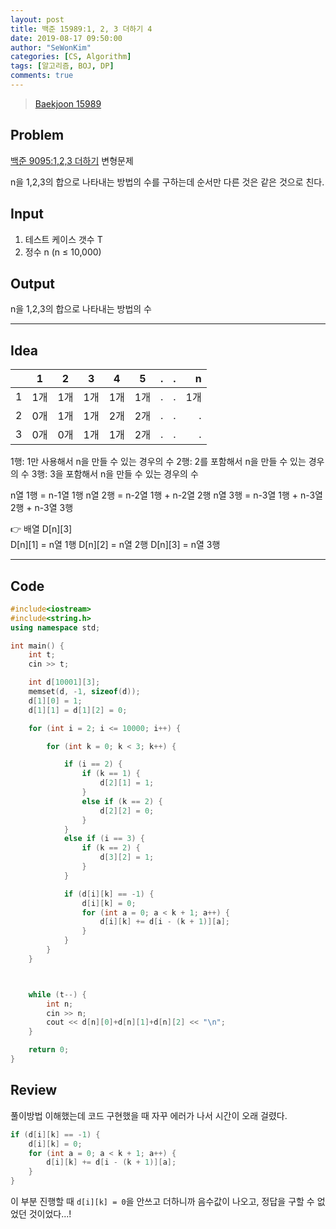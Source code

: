 ```yaml
---
layout: post
title: 백준 15989:1, 2, 3 더하기 4
date: 2019-08-17 09:50:00
author: "SeWonKim"
categories: [CS, Algorithm]
tags: [알고리즘, BOJ, DP]
comments: true
---
```


> [Baekjoon 15989](https://www.acmicpc.net/problem/15989)

## Problem

[백준 9095:1,2,3 더하기](https://sewonkimm.github.io/cs/algorithm/2019/07/23/Q9095.html) 변형문제

n을 1,2,3의 합으로 나타내는 방법의 수를 구하는데 순서만 다른 것은 같은 것으로 친다.

## Input

1. 테스트 케이스 갯수 T
2. 정수 n (n ≤ 10,000)

## Output

n을 1,2,3의 합으로 나타내는 방법의 수

---

## Idea

|     |   1   |   2   |   3   |   4   |   5   |   .   |   .   |    n |
| --- | :---: | :---: | :---: | :---: | :---: | :---: | :---: | ---: |
| 1   |  1개  |  1개  |  1개  |  1개  |  1개  |   .   |   .   |  1개 |
| 2   |  0개  |  1개  |  1개  |  2개  |  2개  |   .   |   .   |    . |
| 3   |  0개  |  0개  |  1개  |  1개  |  2개  |   .   |   .   |    . |

1행: 1만 사용해서 n을 만들 수 있는 경우의 수
2행: 2를 포함해서 n을 만들 수 있는 경우의 수
3행: 3을 포함해서 n을 만들 수 있는 경우의 수

n열 1행 = n-1열 1행
n열 2행 = n-2열 1행 + n-2열 2행
n열 3행 = n-3열 1행 + n-3열 2행 + n-3열 3행

👉 배열 D[n][3]  
D[n][1] = n열 1행
D[n][2] = n열 2행
D[n][3] = n열 3행

---

## Code

```cpp
#include<iostream>
#include<string.h>
using namespace std;

int main() {
	int t;
	cin >> t;

	int d[10001][3];
	memset(d, -1, sizeof(d));
	d[1][0] = 1;
	d[1][1] = d[1][2] = 0;

	for (int i = 2; i <= 10000; i++) {

		for (int k = 0; k < 3; k++) {

			if (i == 2) {
				if (k == 1) {
					d[2][1] = 1;
				}
				else if (k == 2) {
					d[2][2] = 0;
				}
			}
			else if (i == 3) {
				if (k == 2) {
					d[3][2] = 1;
				}
			}

			if (d[i][k] == -1) {
				d[i][k] = 0;
				for (int a = 0; a < k + 1; a++) {
					d[i][k] += d[i - (k + 1)][a];
				}
			}
		}
	}



	while (t--) {
		int n;
		cin >> n;
		cout << d[n][0]+d[n][1]+d[n][2] << "\n";
	}

	return 0;
}
```

## Review

풀이방법 이해했는데 코드 구현했을 때 자꾸 에러가 나서 시간이 오래 걸렸다.

```cpp
if (d[i][k] == -1) {
	d[i][k] = 0;
	for (int a = 0; a < k + 1; a++) {
		d[i][k] += d[i - (k + 1)][a];
    }
}
```

이 부분 진행할 때 `d[i][k] = 0`을 안쓰고 더하니까 음수값이 나오고, 정답을 구할 수 없었던 것이었다...!
